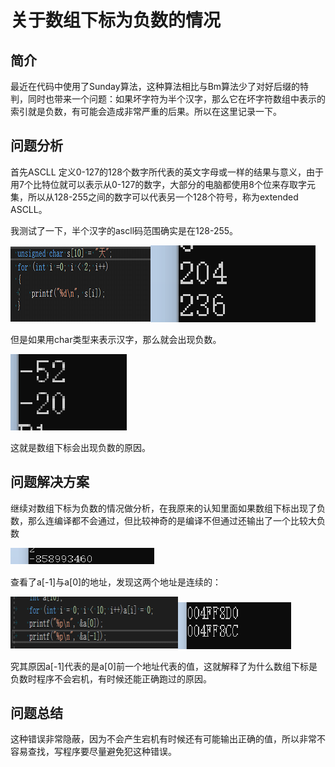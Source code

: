 # 关于数组下标为负数的情况

## 简介

  最近在代码中使用了Sunday算法，这种算法相比与Bm算法少了对好后缀的特判，同时也带来一个问题：如果坏字符为半个汉字，那么它在坏字符数组中表示的索引就是负数，有可能会造成非常严重的后果。所以在这里记录一下。

## 问题分析

 首先ASCLL 定义0-127的128个数字所代表的英文字母或一样的结果与意义，由于用7个比特位就可以表示从0-127的数字，大部分的电脑都使用8个位来存取字元集，所以从128-255之间的数字可以代表另一个128个符号，称为extended ASCLL。

 我测试了一下，半个汉字的ascll码范围确实是在128-255。



![img](关于数组下标为负数的情况.assets/wps_clip_image-10658-1610016446793.png)![img](关于数组下标为负数的情况.assets/wps_clip_image-10723.png)

但是如果用char类型来表示汉字，那么就会出现负数。

![img](关于数组下标为负数的情况.assets/wps_clip_image-10772.png)

这就是数组下标会出现负数的原因。

## 问题解决方案

  继续对数组下标为负数的情况做分析，在我原来的认知里面如果数组下标出现了负数，那么连编译都不会通过，但比较神奇的是编译不但通过还输出了一个比较大负数

![img](关于数组下标为负数的情况.assets/wps_clip_image-10815.png)

查看了a[-1]与a[0]的地址，发现这两个地址是连续的：

![img](关于数组下标为负数的情况.assets/wps_clip_image-10877.png)![img](关于数组下标为负数的情况.assets/wps_clip_image-11069.png)

究其原因a[-1]代表的是a[0]前一个地址代表的值，这就解释了为什么数组下标是负数时程序不会宕机，有时候还能正确跑过的原因。

## 问题总结

   这种错误非常隐蔽，因为不会产生宕机有时候还有可能输出正确的值，所以非常不容易查找，写程序要尽量避免犯这种错误。